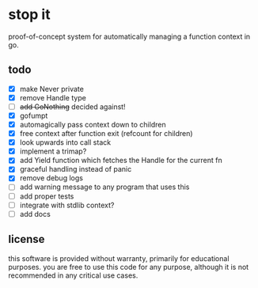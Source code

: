 # stop it

proof-of-concept system for automatically managing a function context in go.

## todo
- [x] make Never private
- [x] remove Handle type
- [ ] ~~add GoNothing~~ decided against!
- [x] gofumpt
- [x] automagically pass context down to children
- [x] free context after function exit (refcount for children)
- [x] look upwards into call stack
- [x] implement a trimap?
- [x] add Yield function which fetches the Handle for the current fn
- [x] graceful handling instead of panic
- [x] remove debug logs
- [ ] add warning message to any program that uses this
- [ ] add proper tests
- [ ] integrate with stdlib context?
- [ ] add docs

## license
this software is provided without warranty, primarily for educational purposes. you are free to use this code for any purpose, although it is not recommended in any critical use cases.
